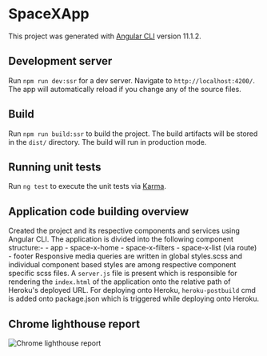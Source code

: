 # SpaceXApp

This project was generated with [Angular CLI](https://github.com/angular/angular-cli) version 11.1.2.

## Development server

Run `npm run dev:ssr` for a dev server. Navigate to `http://localhost:4200/`. The app will automatically reload if you change any of the source files.

## Build

Run `npm run build:ssr` to build the project. The build artifacts will be stored in the `dist/` directory. The build will run in production mode.

## Running unit tests

Run `ng test` to execute the unit tests via [Karma](https://karma-runner.github.io).

## Application code building overview

Created the project and its respective components and services using Angular CLI. The application is divided into the following component structure:-
    - app
        - space-x-home
            - space-x-filters
            - space-x-list (via route)
        - footer
Responsive media queries are written in global styles.scss and individual component based styles are among respective component specific scss files.
A `server.js` file is present which is responsible for rendering the `index.html` of the application onto the relative path of Heroku's deployed URL.
For deploying onto Heroku, `heroku-postbuild` cmd is added onto package.json which is triggered while deploying onto Heroku.

## Chrome lighthouse report

![Chrome lighthouse report](assets/sapcex_pubsap_lighthouse_report.png?raw=true)